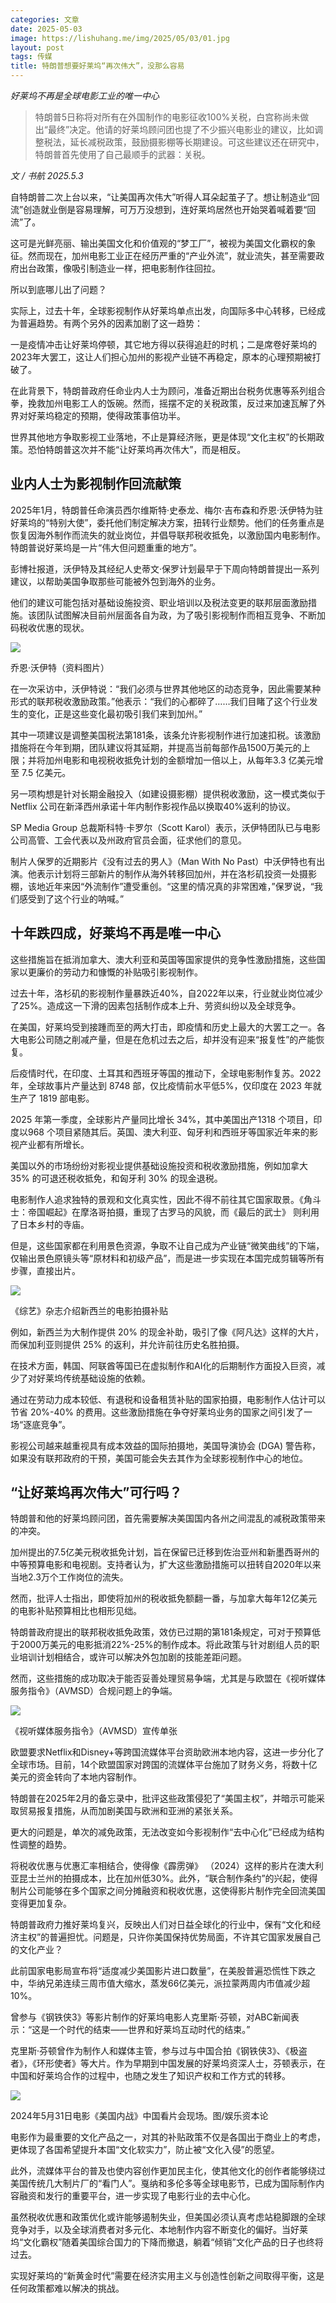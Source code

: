 ```yaml
---
categories: 文章
date: 2025-05-03
image: https://lishuhang.me/img/2025/05/03/01.jpg
layout: post
tags: 传媒
title: 特朗普想要好莱坞“再次伟大”，没那么容易
---
```


*好莱坞不再是全球电影工业的唯一中心*

> 特朗普5日称将对所有在外国制作的电影征收100%关税，白宫称尚未做出“最终”决定。他请的好莱坞顾问团也提了不少振兴电影业的建议，比如调整税法，延长减税政策，鼓励摄影棚等长期建设。可这些建议还在研究中，特朗普首先使用了自己最顺手的武器：关税。  

*文 / 书航 2025.5.3*  

自特朗普二次上台以来，“让美国再次伟大”听得人耳朵起茧子了。想让制造业“回流”创造就业倒是容易理解，可万万没想到，连好莱坞居然也开始哭着喊着要“回流”了。

这可是光鲜亮丽、输出美国文化和价值观的“梦工厂”，被视为美国文化霸权的象征。然而现在，加州电影工业正在经历严重的“产业外流”，就业流失，甚至需要政府出台政策，像吸引制造业一样，把电影制作往回拉。

所以到底哪儿出了问题？

实际上，过去十年，全球影视制作从好莱坞单点出发，向国际多中心转移，已经成为普遍趋势。有两个另外的因素加剧了这一趋势：

一是疫情冲击让好莱坞停顿，其它地方得以获得追赶的时机；二是席卷好莱坞的2023年大罢工，这让人们担心加州的影视产业链不再稳定，原本的心理预期被打破了。

在此背景下，特朗普政府任命业内人士为顾问，准备近期出台税务优惠等系列组合拳，挽救加州电影工人的饭碗。然而，摇摆不定的关税政策，反过来加速瓦解了外界对好莱坞稳定的预期，使得政策事倍功半。

世界其他地方争取影视工业落地，不止是算经济账，更是体现“文化主权”的长期政策。恐怕特朗普这次并不能“让好莱坞再次伟大”，而是相反。

## 业内人士为影视制作回流献策

2025年1月，特朗普任命演员西尔维斯特·史泰龙、梅尔·吉布森和乔恩·沃伊特为驻好莱坞的“特别大使”，委托他们制定解决方案，扭转行业颓势。他们的任务重点是恢复因海外制作而流失的就业岗位，并倡导联邦税收抵免，以激励国内电影制作。特朗普说好莱坞是一片“伟大但问题重重的地方”。

彭博社报道，沃伊特及其经纪人史蒂文·保罗计划最早于下周向特朗普提出一系列建议，以帮助美国争取那些可能被外包到海外的业务。

他们的建议可能包括对基础设施投资、职业培训以及税法变更的联邦层面激励措施。该团队试图解决目前州层面各自为政，为了吸引影视制作而相互竞争、不断加码税收优惠的现状。

![](https://lishuhang.me/img/2025/05/03/02.png)

乔恩·沃伊特（资料图片）  

在一次采访中，沃伊特说：“我们必须与世界其他地区的动态竞争，因此需要某种形式的联邦税收激励政策。”他表示：“我们的心都碎了……我们目睹了这个行业发生的变化，正是这些变化最初吸引我们来到加州。”

其中一项建议是调整美国税法第181条，该条允许影视制作进行加速扣税。该激励措施将在今年到期，团队建议将其延期，并提高当前每部作品1500万美元的上限；并将加州电影和电视税收抵免计划的金额增加一倍以上，从每年3.3 亿美元增至 7.5 亿美元。

另一项构想是针对长期金融投入（如建设摄影棚）提供税收激励，这一模式类似于 Netflix 公司在新泽西州承诺十年内制作影视作品以换取40%返利的协议。

SP Media Group 总裁斯科特·卡罗尔（Scott Karol）表示，沃伊特团队已与电影公司高管、工会代表以及州政府官员会面，征求他们的意见。

制片人保罗的近期影片《没有过去的男人》（Man With No Past）中沃伊特也有出演。他表示计划将三部新片的制作从海外转移回加州，并在洛杉矶投资一处摄影棚，该地近年来因“外流制作”遭受重创。“这里的情况真的非常困难，”保罗说，“我们感受到了这个行业的呐喊。”

## 十年跌四成，好莱坞不再是唯一中心

这些措施旨在抵消加拿大、澳大利亚和英国等国家提供的竞争性激励措施，这些国家以更廉价的劳动力和慷慨的补贴吸引影视制作。

过去十年，洛杉矶的影视制作量暴跌近40%，自2022年以来，行业就业岗位减少了25%。造成这一下滑的因素包括制作成本上升、劳资纠纷以及全球竞争。

在美国，好莱坞受到接踵而至的两大打击，即疫情和历史上最大的大罢工之一。各大电影公司随之削减产量，但是在危机过去之后，却并没有迎来“报复性”的产能恢复。

后疫情时代，在印度、土耳其和西班牙等国的推动下，全球电影制作复苏。2022 年，全球故事片产量达到 8748 部，仅比疫情前水平低5%，仅印度在 2023 年就生产了 1819 部电影。

2025 年第一季度，全球影片产量同比增长 34%，其中美国出产1318 个项目，印度以968 个项目紧随其后。英国、澳大利亚、匈牙利和西班牙等国家近年来的影视产业都有所增长。

美国以外的市场纷纷对影视业提供基础设施投资和税收激励措施，例如加拿大 35% 的可退还税收抵免，和匈牙利 30% 的现金退税。

电影制作人追求独特的景观和文化真实性，因此不得不前往其它国家取景。《角斗士：帝国崛起》在摩洛哥拍摄，重现了古罗马的风貌，而《最后的武士》 则利用了日本乡村的寺庙。

但是，这些国家都在利用景色资源，争取不让自己成为产业链“微笑曲线”的下端，仅输出景色原镜头等“原材料和初级产品”，而是进一步实现在本国完成剪辑等所有步骤，直接出片。

![](https://lishuhang.me/img/2025/05/03/03.png)

《综艺》杂志介绍新西兰的电影拍摄补贴

例如，新西兰为大制作提供 20% 的现金补助，吸引了像《阿凡达》这样的大片，而保加利亚则提供 25% 的返利，并允许前往历史名胜拍摄。

在技术方面，韩国、阿联酋等国已在虚拟制作和AI化的后期制作方面投入巨资，减少了对好莱坞传统基础设施的依赖。

通过在劳动力成本较低、有退税和设备租赁补贴的国家拍摄，电影制作人估计可以节省 20%-40% 的费用。这些激励措施在争夺好莱坞业务的国家之间引发了一场“逐底竞争”。

影视公司越来越重视具有成本效益的国际拍摄地，美国导演协会 (DGA) 警告称，如果没有联邦政府的干预，美国可能会失去其作为全球影视制作中心的地位。

## “让好莱坞再次伟大”可行吗？

特朗普和他的好莱坞顾问团，首先需要解决美国国内各州之间混乱的减税政策带来的冲突。

加州提出的7.5亿美元税收抵免计划，旨在保留已迁移到佐治亚州和新墨西哥州的中等预算电影和电视剧。支持者认为，扩大这些激励措施可以扭转自2020年以来当地2.3万个工作岗位的流失。

然而，批评人士指出，即使将加州的税收抵免额翻一番，与加拿大每年12亿美元的电影补贴预算相比也相形见绌。

特朗普政府提出的联邦税收抵免政策，效仿已过期的第181条规定，可对于预算低于2000万美元的电影抵消22%-25%的制作成本。将此政策与针对剧组人员的职业培训计划相结合，或许可以解决外包加剧的技能差距问题。

然而，这些措施的成功取决于能否妥善处理贸易争端，尤其是与欧盟在《视听媒体服务指令》（AVMSD）合规问题上的争端。

![](https://lishuhang.me/img/2025/05/03/04.jpg)

《视听媒体服务指令》（AVMSD）宣传单张

欧盟要求Netflix和Disney+等跨国流媒体平台资助欧洲本地内容，这进一步分化了全球市场。目前，14个欧盟国家对跨国的流媒体平台施加了财务义务，将数十亿美元的资金转向了本地内容制作。

特朗普在2025年2月的备忘录中，批评这些政策侵犯了“美国主权”，并暗示可能采取贸易报复措施，从而加剧美国与欧洲和亚洲的紧张关系。

更大的问题是，单次的减免政策，无法改变如今影视制作“去中心化”已经成为结构性调整的趋势。

将税收优惠与优惠汇率相结合，使得像《霹雳弹》 （2024）这样的影片在澳大利亚昆士兰州的拍摄成本，比在加州低30%。此外，“联合制作条约”的兴起，使得制片公司能够在多个国家之间分摊融资和税收优惠，这使得影片制作完全回流美国变得更加复杂。

特朗普政府力推好莱坞复兴，反映出人们对日益全球化的行业中，保有“文化和经济主权”的普遍担忧。问题是，只许你美国保持优势局面，不许其它国家发展自己的文化产业？

此前国家电影局宣布将“适度减少美国影片进口数量”，在美股普遍恐慌性下跌之中，华纳兄弟连续三周市值大缩水，蒸发66亿美元，派拉蒙两周内市值减少超10%。

曾参与《钢铁侠3》等影片制作的好莱坞电影人克里斯‧芬顿，对ABC新闻表示：“这是一个时代的结束——世界和好莱坞互动时代的结束。”

克里斯‧芬顿曾作为制作人和媒体主管，参与过与中国合拍《钢铁侠3》、《极盗者》，《环形使者》等大片。作为早期到中国发展的好莱坞资深人士，芬顿表示，在中国和好莱坞合作的过程中，也随之发生了知识产权和工作方式的转移。

![](https://lishuhang.me/img/2025/05/03/05.jpg)

2024年5月31日电影《美国内战》中国看片会现场。图/娱乐资本论

电影作为最重要的文化产品之一，对其的补贴政策不仅是各国出于商业上的考虑，更体现了各国希望提升本国“文化软实力”，防止被“文化入侵”的愿望。

此外，流媒体平台的普及也使内容创作更加民主化，使其他文化的创作者能够绕过美国传统几大制片厂的“看门人”。戛纳和多伦多等全球电影节，已成为国际制作内容融资和发行的重要平台，进一步实现了电影行业的去中心化。

虽然税收优惠和政策优化或许能够遏制失业，但美国必须认真考虑站稳脚跟的全球竞争对手，以及全球消费者对多元化、本地制作内容不断变化的偏好。当好莱坞“文化霸权”随着美国综合国力的下降而撤退，躺着“倾销”文化产品的日子也终将过去。

实现好莱坞的“新黄金时代”需要在经济实用主义与创造性创新之间取得平衡，这是任何政策都难以解决的挑战。